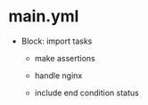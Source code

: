 



# main.yml


* Block: import tasks

    * make assertions

    * handle nginx

    * include end condition status
